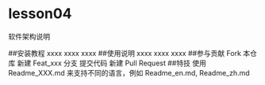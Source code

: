 # lesson04

软件架构说明

##安装教程
xxxx
xxxx
xxxx
##使用说明
xxxx
xxxx
xxxx
##参与贡献
Fork 本仓库
新建 Feat_xxx 分支
提交代码
新建 Pull Request
##特技
使用 Readme_XXX.md 来支持不同的语言，例如 Readme_en.md, Readme_zh.md
